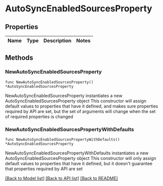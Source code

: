 # AutoSyncEnabledSourcesProperty

## Properties

Name | Type | Description | Notes
------------ | ------------- | ------------- | -------------

## Methods

### NewAutoSyncEnabledSourcesProperty

`func NewAutoSyncEnabledSourcesProperty() *AutoSyncEnabledSourcesProperty`

NewAutoSyncEnabledSourcesProperty instantiates a new AutoSyncEnabledSourcesProperty object
This constructor will assign default values to properties that have it defined,
and makes sure properties required by API are set, but the set of arguments
will change when the set of required properties is changed

### NewAutoSyncEnabledSourcesPropertyWithDefaults

`func NewAutoSyncEnabledSourcesPropertyWithDefaults() *AutoSyncEnabledSourcesProperty`

NewAutoSyncEnabledSourcesPropertyWithDefaults instantiates a new AutoSyncEnabledSourcesProperty object
This constructor will only assign default values to properties that have it defined,
but it doesn't guarantee that properties required by API are set


[[Back to Model list]](../README.md#documentation-for-models) [[Back to API list]](../README.md#documentation-for-api-endpoints) [[Back to README]](../README.md)


